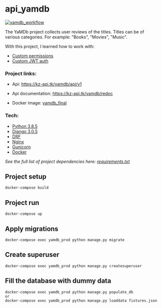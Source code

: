 # api_yamdb

[![yamdb_workflow](https://github.com/KirillZorikov/yamdb_final/workflows/yamdb_workflow/badge.svg)](https://github.com/KirillZorikov/yamdb_final/actions)

The YaMDb project collects user reviews of the titles. 
Titles can be of various categories. For example: "Books", "Movies", "Music".

With this project, I learned how to work with:

* [Custom permissions](https://github.com/KirillZorikov/yamdb_final/blob/master/api_users/permissions.py)
* [Custom JWT auth](https://github.com/KirillZorikov/yamdb_final/blob/master/api_users/views.py)

### Project links:

* Api: https://kz-api.tk/yamdb/api/v1

* Api documentation: https://kz-api.tk/yamdb/redoc

* Docker image:
[yamdb_final](https://hub.docker.com/repository/docker/kzorikov/yamdb_final)

### Tech:

* [Python 3.8.5](https://www.python.org/)
* [Django 3.0.5](https://www.djangoproject.com/) 
* [DRF](https://www.django-rest-framework.org/)
* [Nginx](https://www.nginx.com/)
* [Gunicorn](https://gunicorn.org/)
* [Docker](https://www.docker.com/)

*See the full list of project dependencies here: [requirements.txt](https://github.com/KirillZorikov/yamdb_final/blob/master/requirements.txt)*

## Project setup
```
docker-compose build
```

## Project run
```
docker-compose up
```

## Apply migrations
```
docker-compose exec yamdb_prod python manage.py migrate
```

## Create superuser
```
docker-compose exec yamdb_prod python manage.py createsuperuser
```

## Fill the database with dummy data
```
docker-compose exec yamdb_prod python manage.py populate_db
or
docker-compose exec yamdb_prod python manage.py loaddata fixtures.json
```
